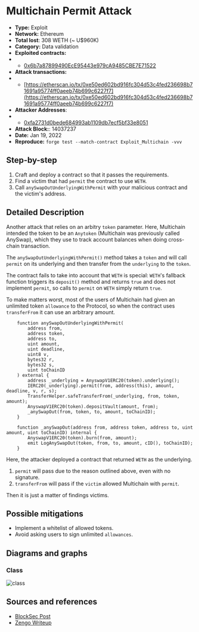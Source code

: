 # Multichain Permit Attack
- **Type:** Exploit
- **Network:** Ethereum
- **Total lost**: 308 WETH (~ U$960K)
- **Category:** Data validation
- **Exploited contracts:**
- - [0x6b7a87899490EcE95443e979cA9485CBE7E71522](https://etherscan.io/address/0x6b7a87899490EcE95443e979cA9485CBE7E71522)
- **Attack transactions:**
- - [https://etherscan.io/tx/0xe50ed602bd916fc304d53c4fed236698b71691a95774ff0aeeb74b699c6227f7](https://etherscan.io/tx/0xe50ed602bd916fc304d53c4fed236698b71691a95774ff0aeeb74b699c6227f7)
- **Attacker Addresses**: 
- - [0xfa2731d0bede684993ab1109db7ecf5bf33e8051](https://etherscan.io/address/0xfa2731d0bede684993ab1109db7ecf5bf33e8051)
- **Attack Block:**: 14037237
- **Date:** Jan 19, 2022
- **Reproduce:** `forge test --match-contract Exploit_Multichain -vvv`

## Step-by-step 
1. Craft and deploy a contract so that it passes the requirements.
2. Find a victim that had `permit` the contract to use `WETH`.
2. Call `anySwapOutUnderlyingWithPermit` with your malicious contract and the victim's address.

## Detailed Description

Another attack that relies on an arbitry `token` parameter. Here, Multichain intended the token to be an `Anytoken` (Multichain was previously called AnySwap), which they use to track account balances when doing cross-chain transaction.

The `anySwapOutUnderlyingWithPermit()` method takes a `token` and will call `permit` on its underlying and then transfer from the `underlying` to the `token`.

The contract fails to take into account that `WETH` is special: `WETH`'s fallback function triggers its `deposit()` method and returns `true` and does not implement `permit`, so calls to `permit` on `WETH` simply return `true`.

To make matters worst, most of the users of Multichain had given an unlimited token `allowance` to the Protocol, so when the contract uses `transferFrom` it can use an arbitrary amount.

``` solidity
    function anySwapOutUnderlyingWithPermit(
        address from,
        address token,
        address to,
        uint amount,
        uint deadline,
        uint8 v,
        bytes32 r,
        bytes32 s,
        uint toChainID
    ) external {
        address _underlying = AnyswapV1ERC20(token).underlying();
        IERC20(_underlying).permit(from, address(this), amount, deadline, v, r, s);
        TransferHelper.safeTransferFrom(_underlying, from, token, amount);
        AnyswapV1ERC20(token).depositVault(amount, from);
        _anySwapOut(from, token, to, amount, toChainID);
    }

    function _anySwapOut(address from, address token, address to, uint amount, uint toChainID) internal {
        AnyswapV1ERC20(token).burn(from, amount);
        emit LogAnySwapOut(token, from, to, amount, cID(), toChainID);
    }
```

Here, the attacker deployed a contract that returned `WETH` as the underlying.

1. `permit` will pass due to the reason outlined above, even with no signature.
2. `transferFrom` will pass if the `victim` allowed Multichain with `permit`.

Then it is just a matter of findings victims.

## Possible mitigations
- Implement a whitelist of allowed tokens.
- Avoid asking users to sign unlimited `allowances`.

## Diagrams and graphs
  
### Class

![class](multichain.png)

## Sources and references
- [BlockSec Post](https://blocksecteam.medium.com/the-race-against-time-and-strategy-about-the-anyswap-rescue-and-things-we-have-learnt-4fe086b186ac)
- [Zengo Writeup](https://medium.com/zengo/without-permit-multichains-exploit-explained-8417e8c1639b)

